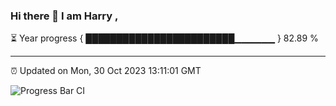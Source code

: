 ### Hi there 👋 I am Harry , 

⏳ Year progress { ████████████████████████▁▁▁▁▁▁ } 82.89 %

---

⏰ Updated on Mon, 30 Oct 2023 13:11:01 GMT

![Progress Bar CI](https://github.com/duykhang68/duykhang68/workflows/Progress%20Bar%20CI/badge.svg)
